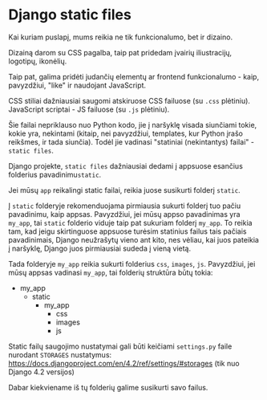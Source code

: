 # Django static files

Kai kuriam puslapį, mums reikia ne tik funkcionalumo, bet ir dizaino. 

Dizainą darom su CSS pagalba, taip pat pridedam įvairių iliustracijų, logotipų, ikonėlių. 

Taip pat, galima pridėti judančių elementų ar frontend funkcionalumo - kaip, pavyzdžiui, "like" ir naudojant JavaScript.

CSS stiliai dažniausiai saugomi atskiruose CSS failuose (su `.css` plėtiniu). JavaScript scriptai - JS failuose (su `.js` plėtiniu). 

Šie failai nepriklauso nuo Python kodo, jie į naršyklę visada siunčiami tokie, kokie yra, nekintami (kitaip, nei pavyzdžiui, templates, kur Python įrašo reikšmes, ir tada siunčia). Todėl jie vadinasi "statiniai (nekintantys) failai" - `static files`.

Django projekte, `static files` dažniausiai dedami į appsuose esančius folderius pavadinimu`static`. 

Jei mūsų `app` reikalingi static failai, reikia juose susikurti folderį `static`. 


Į `static` folderyje rekomenduojama pirmiausia sukurti folderį tuo pačiu pavadinimu, kaip appsas. Pavyzdžiui, jei mūsų appso pavadinimas yra `my_app`, tai `static` folderio viduje taip pat sukuriam folderį `my_app`. To reikia tam, kad jeigu skirtinguose appsuose turėsim statinius failus tais pačiais pavadinimais, Django neužrašytų vieno ant kito, nes vėliau, kai juos pateikia į naršyklę, Django juos pirmiausiai sudeda į vieną vietą. 

Tada folderyje `my_app` reikia sukurti folderius `css`, `images`, `js`. Pavyzdžiui, jei mūsų appsas vadinasi `my_app`, tai folderių struktūra būtų tokia:

- my_app
  - static
    - my_app
      - css
      - images
      - js

Static failų saugojimo nustatymai gali būti keičiami `settings.py` faile nurodant `STORAGES` nustatymus: https://docs.djangoproject.com/en/4.2/ref/settings/#storages (tik nuo Django 4.2 versijos)

Dabar kiekviename iš tų folderių galime susikurti savo failus. 

